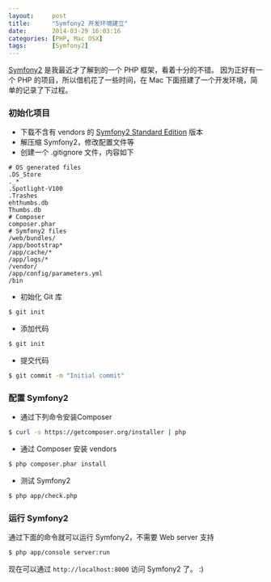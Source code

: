 ```yaml
---
layout:     post
title:      "Symfony2 开发环境建立"
date:       2014-03-29 16:03:16
categories: [PHP, Mac OSX]
tags:       [Symfony2]
---
```


[Symfony2](http://symfony.com) 是我最近才了解到的一个 PHP 框架，看着十分的不错。
因为正好有一个 PHP 的项目，所以借机花了一些时间，在 Mac 下面搭建了一个开发环境，简单的记录了下过程。
<!--more-->

### 初始化项目

- 下载不含有 vendors 的 [Symfony2 Standard Edition](http://symfony.com/download) 版本
- 解压缩 Symfony2，修改配置文件等
- 创建一个 .gitignore 文件，内容如下

```text
# OS generated files
.DS_Store
._*
.Spotlight-V100
.Trashes
ehthumbs.db
Thumbs.db
# Composer
composer.phar
# Symfony2 files
/web/bundles/
/app/bootstrap*
/app/cache/*
/app/logs/*
/vendor/
/app/config/parameters.yml
/bin
```

- 初始化 Git 库

```bash
$ git init
```

- 添加代码

```bash
$ git init
```

- 提交代码

```bash
$ git commit -m "Initial commit"
```

### 配置 Symfony2

- 通过下列命令安装Composer

```bash
$ curl -s https://getcomposer.org/installer | php
```

- 通过 Composer 安装 vendors

```bash
$ php composer.phar install
```

- 测试 Symfony2

```bash
$ php app/check.php
```

### 运行 Symfony2

通过下面的命令就可以运行 Symfony2，不需要 Web server 支持

```bash
$ php app/console server:run
```

现在可以通过 `http://localhost:8000` 访问 Symfony2 了。 :)
